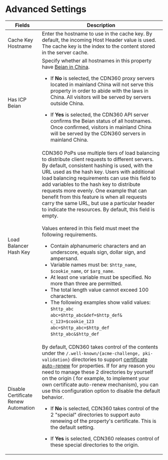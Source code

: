 # Advanced Settings

| **Fields**              | **Description**                                      |
| ----------------------- | -----------------------------------------------------|
| Cache Key Hostname      | Enter the hostname to use in the cache key. By default, the incoming Host Header value is used. The cache key is the index to the content stored in the server cache.|
| Has ICP Beian           | Specify whether all hostnames in this property have [Beian in China](</docs/edge-logic/faq.md#china-delivery-and-beian>). <ul><li>If **No** is selected, the CDN360 proxy servers located in mainland China will not serve this property in order to abide with the laws in China. All visitors will be served by servers outside China.</ul></li> <ul><li>If **Yes** is selected, the CDN360 API server confirms the Beian status of all hostnames. Once confirmed, visitors in mainland China will be served by the CDN360 servers in mainland China.|</ul></li>
| Load Balancer Hash Key | CDN360 PoPs use multiple tiers of load balancing to distribute client requests to different servers. By default, consistent hashing is used, with the URL used as the hash key. Users with additional load balancing requirements can use this field to add variables to the hash key to distribute requests more evenly. One example that can benefit from this feature is when all requests carry the same URL, but use a particular header to indicate the resources. By default, this field is empty. <br><br>Values entered in this field must meet the following requirements.<ul><li>Contain alphanumeric characters and an underscore, equals sign, dollar sign, and ampersand.</br><li>Variable names must be: `$http_name`, `$cookie_name`, or `$arg_name`.<li>At least one variable must be specified. No more than three are permitted.<li>The total length value cannot exceed 100 characters.<li>The following examples show valid values:<br>`$http_abc`<br>`abc=$http_abc&def=$http_def&`<br>`c_123=$cookie_123`<br>`abc=$http_abc=$http_def`<br>`$http_abc&$http_def`<br></ul>
| Disable Certificate Renew Automation | By default, CDN360 takes control of the contents under the ``/.well-known/{acme-challenge, pki-validation}`` directories to support [certificate auto-renew](</docs/portal/certificates/auto-renewal.md>) for properties. If for any reason you need to manage these 2 directories by yourself on the origin ( for example, to implement your own certificate auto-renew mechanism), you can use this configuration option to disable the default behavior. <ul><li>If **No** is selected, CDN360 takes control of the 2 "special" directories to support auto renewing of the property's certificate. This is the default setting.</ul></li> <ul><li>If **Yes** is selected, CDN360 releases control of these special directories to the origin.|</ul></li>
